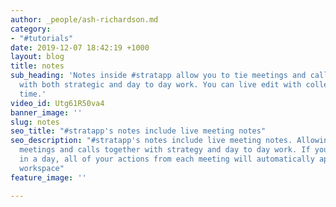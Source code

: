 ```yaml
---
author: _people/ash-richardson.md
category:
- "#tutorials"
date: 2019-12-07 18:42:19 +1000
layout: blog
title: notes
sub_heading: 'Notes inside #stratapp allow you to tie meetings and calls together
  with both strategic and day to day work. You can live edit with colleagues in real
  time.'
video_id: Utg61R50va4
banner_image: ''
slug: notes
seo_title: "#stratapp's notes include live meeting notes"
seo_description: "#stratapp's notes include live meeting notes. Allowing you to tie
  meetings and calls together with strategy and day to day work. If you go to 6 meetings
  in a day, all of your actions from each meeting will automatically appear in your
  workspace"
feature_image: ''

---
```

